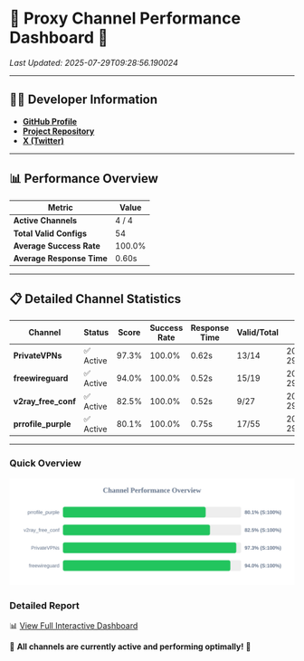 # 🌟 Proxy Channel Performance Dashboard 🌟

_Last Updated: 2025-07-29T09:28:56.190024_

---

## 👩‍💻 Developer Information

- **[GitHub Profile](https://github.com/4n0nymou3)**  
- **[Project Repository](https://github.com/4n0nymou3/multi-proxy-config-fetcher)**  
- **[X (Twitter)](https://x.com/4n0nymou3)**  

---

## 📊 Performance Overview

| Metric                | Value       |
|-----------------------|-------------|
| **Active Channels**   | 4 / 4       |
| **Total Valid Configs** | 54          |
| **Average Success Rate** | 100.0%      |
| **Average Response Time** | 0.60s       |

---

## 📋 Detailed Channel Statistics

| Channel          | Status     | Score  | Success Rate | Response Time | Valid/Total | Last Success               |
|------------------|------------|--------|--------------|---------------|-------------|----------------------------|
| **PrivateVPNs**  | ✅ Active  | 97.3%  | 100.0% | 0.62s         | 13/14       | 2025-07-29T09:28:55.646087 |
| **freewireguard**  | ✅ Active  | 94.0%  | 100.0% | 0.52s         | 15/19       | 2025-07-29T09:28:56.188233 |
| **v2ray_free_conf**  | ✅ Active  | 82.5%  | 100.0% | 0.52s         | 9/27       | 2025-07-29T09:28:54.983384 |
| **prrofile_purple**  | ✅ Active  | 80.1%  | 100.0% | 0.75s         | 17/55       | 2025-07-29T09:28:54.423125 |

---

### Quick Overview
<div align="center">
  <a href="https://raw.githubusercontent.com/nullluser/NullRepo/refs/heads/main/assets/channel_stats_chart.svg">
    <img src="https://raw.githubusercontent.com/nullluser/NullRepo/refs/heads/main/assets/channel_stats_chart.svg" alt="Source Performance Statistics" width="800">
  </a>
</div>

### Detailed Report
📊 [View Full Interactive Dashboard](https://htmlpreview.github.io/?https://github.com/nullluser/NullRepo/blob/main/assets/performance_report.html)

🎉 **All channels are currently active and performing optimally!** 🎉
